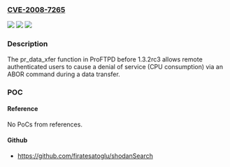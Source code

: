 ### [CVE-2008-7265](https://cve.mitre.org/cgi-bin/cvename.cgi?name=CVE-2008-7265)
![](https://img.shields.io/static/v1?label=Product&message=n%2Fa&color=blue)
![](https://img.shields.io/static/v1?label=Version&message=n%2Fa&color=blue)
![](https://img.shields.io/static/v1?label=Vulnerability&message=n%2Fa&color=brighgreen)

### Description

The pr_data_xfer function in ProFTPD before 1.3.2rc3 allows remote authenticated users to cause a denial of service (CPU consumption) via an ABOR command during a data transfer.

### POC

#### Reference
No PoCs from references.

#### Github
- https://github.com/firatesatoglu/shodanSearch

